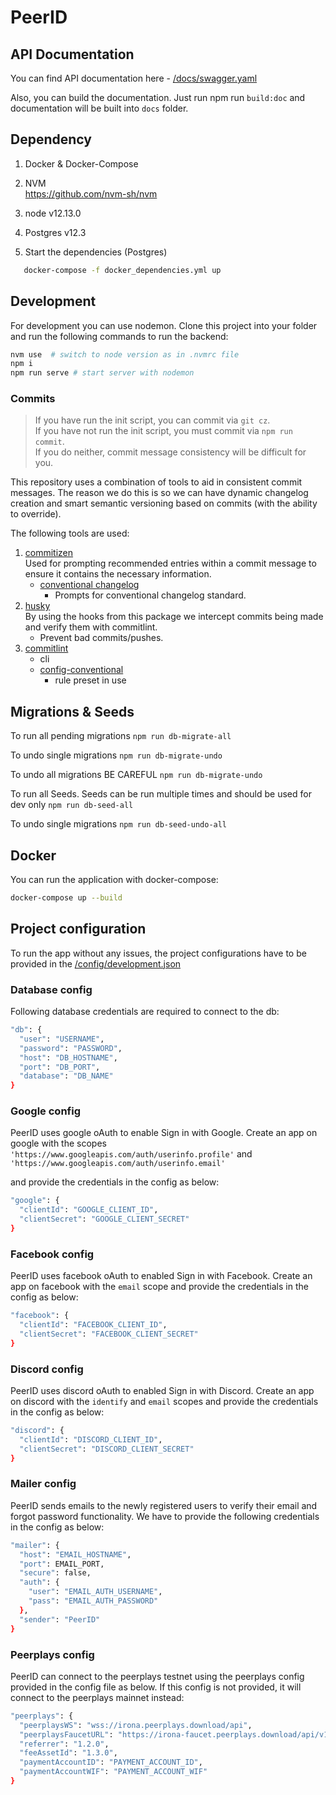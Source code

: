 # PeerID

## API Documentation

You can find API documentation here - [/docs/swagger.yaml](/docs/swagger.yaml)

Also, you can build the documentation. Just run npm run `build:doc` and documentation will be built into `docs` folder.

## Dependency
1. Docker & Docker-Compose

2. NVM <br>
https://github.com/nvm-sh/nvm

3. node v12.13.0

4. Postgres v12.3

5. Start the dependencies (Postgres) 
```bash 
   docker-compose -f docker_dependencies.yml up
```

## Development

For development you can use nodemon. Clone this project into your folder and run the following commands to run the backend:

```bash
nvm use  # switch to node version as in .nvmrc file
npm i
npm run serve # start server with nodemon
```

### Commits

> If you have run the init script, you can commit via `git cz`.  
> If you have not run the init script, you must commit via `npm run commit`.  
> If you do neither, commit message consistency will be difficult for you.

This repository uses a combination of tools to aid in consistent commit messages. The reason we do this is so we can have dynamic changelog creation and smart semantic versioning based on commits (with the ability to override).

The following tools are used:

1. [commitizen](https://www.npmjs.com/package/commitizen)  
   Used for prompting recommended entries within a commit message to ensure it contains the necessary information.
   - [conventional changelog](https://www.npmjs.com/package/cz-conventional-changelog)  
     - Prompts for conventional changelog standard.
2. [husky](https://www.npmjs.com/package/husky)  
   By using the hooks from this package we intercept commits being made and verify them with commitlint.
   - Prevent bad commits/pushes.
3. [commitlint](https://www.npmjs.com/package/@commitlint/cli)
   - cli
   - [config-conventional](https://www.npmjs.com/package/@commitlint/config-conventional)
     - rule preset in use

## Migrations & Seeds

To run all pending migrations
```npm run db-migrate-all```

To undo single migrations
```npm run db-migrate-undo```

To undo all migrations BE CAREFUL
```npm run db-migrate-undo```

To run all Seeds. Seeds can be run multiple times and should be used for dev only
```npm run db-seed-all```

To undo single migrations
```npm run db-seed-undo-all```

## Docker

You can run the application with docker-compose:

```bash
docker-compose up --build
```

## Project configuration 

To run the app without any issues, the project configurations have to be provided in the [/config/development.json](/config/development.json)

### Database config
Following database credentials are required to connect to the db:
```bash
"db": {
  "user": "USERNAME",
  "password": "PASSWORD",
  "host": "DB_HOSTNAME",
  "port": "DB_PORT",
  "database": "DB_NAME"
}
```

### Google config
PeerID uses google oAuth to enable Sign in with Google. Create an app on google with the scopes `'https://www.googleapis.com/auth/userinfo.profile'` and `'https://www.googleapis.com/auth/userinfo.email'`

and provide the credentials in the config as below:
```bash
"google": {
  "clientId": "GOOGLE_CLIENT_ID",
  "clientSecret": "GOOGLE_CLIENT_SECRET"
}
```

### Facebook config
PeerID uses facebook oAuth to enabled Sign in with Facebook. Create an app on facebook with the `email` scope and provide the credentials in the config as below:

```bash
"facebook": {
  "clientId": "FACEBOOK_CLIENT_ID",
  "clientSecret": "FACEBOOK_CLIENT_SECRET"
}
```

### Discord config
PeerID uses discord oAuth to enabled Sign in with Discord. Create an app on discord with the `identify` and `email` scopes and provide the credentials in the config as below:

```bash
"discord": {
  "clientId": "DISCORD_CLIENT_ID",
  "clientSecret": "DISCORD_CLIENT_SECRET"
}
```

### Mailer config
PeerID sends emails to the newly registered users to verify their email and forgot password functionality. We have to provide the following credentials in the config as below:

```bash
"mailer": {
  "host": "EMAIL_HOSTNAME",
  "port": EMAIL_PORT,
  "secure": false,
  "auth": {
    "user": "EMAIL_AUTH_USERNAME",
    "pass": "EMAIL_AUTH_PASSWORD"
  },
  "sender": "PeerID"
}
```

### Peerplays config
PeerID can connect to the peerplays testnet using the peerplays config provided in the config file as below. If this config is not provided, it will connect to the peerplays mainnet instead:

```bash
"peerplays": {
  "peerplaysWS": "wss://irona.peerplays.download/api",
  "peerplaysFaucetURL": "https://irona-faucet.peerplays.download/api/v1/accounts",
  "referrer": "1.2.0",
  "feeAssetId": "1.3.0",
  "paymentAccountID": "PAYMENT_ACCOUNT_ID",
  "paymentAccountWIF": "PAYMENT_ACCOUNT_WIF"
}
```